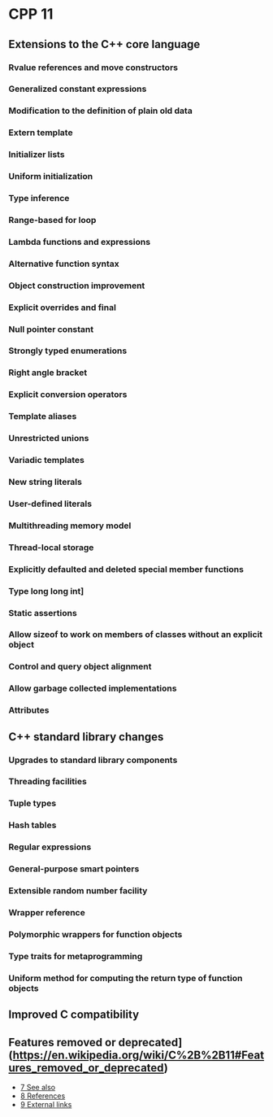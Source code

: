 # CPP 11

## Extensions to the C++ core language

### Rvalue references and move constructors

### Generalized constant expressions

### Modification to the definition of plain old data

### Extern template

### Initializer lists

### Uniform initialization

### Type inference

### Range-based for loop

### Lambda functions and expressions

### Alternative function syntax

### Object construction improvement

### Explicit overrides and final

### Null pointer constant

### Strongly typed enumerations

### Right angle bracket

### Explicit conversion operators

### Template aliases

### Unrestricted unions

### Variadic templates

### New string literals

### User-defined literals

### Multithreading memory model

### Thread-local storage

### Explicitly defaulted and deleted special member functions

###  Type long long int]

### Static assertions

### Allow sizeof to work on members of classes without an explicit object

### Control and query object alignment

### Allow garbage collected implementations

### Attributes

## C++ standard library changes

### Upgrades to standard library components

### Threading facilities

### Tuple types

### Hash tables

### Regular expressions

### General-purpose smart pointers

### Extensible random number facility

### Wrapper reference

### Polymorphic wrappers for function objects

### Type traits for metaprogramming

### Uniform method for computing the return type of function objects

## Improved C compatibility

## Features removed or deprecated](https://en.wikipedia.org/wiki/C%2B%2B11#Features_removed_or_deprecated)
-   [7 See also](https://en.wikipedia.org/wiki/C%2B%2B11#See_also)
-   [8 References](https://en.wikipedia.org/wiki/C%2B%2B11#References)
-   [9 External links](https://en.wikipedia.org/wiki/C%2B%2B11#External_links)
<!--stackedit_data:
eyJoaXN0b3J5IjpbLTE0MDIwNzExMDldfQ==
-->